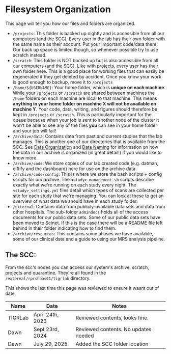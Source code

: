 # Filesystem Organization

This page will tell you how our files and folders are organized.

- `/projects`: This folder is backed up nightly and is accessible from all our computers (and the SCC). Every user in the lab has their own folder with the same name as their account. Put your important code/data there. Our back up space is limited though, so whenever possible try to use scratch instead.
- `/scratch`: This folder is NOT backed up but is also accessible from all our computers (and the SCC). Like with projects, every user has their own folder here. This is a good place for working files that can easily be regenerated if they get deleted by accident. Once you know your work is good enough to backup, move it to `/projects`
- `/home/${USERNAME}`: Your home folder, which is **unique on each machine**. While your `/projects` or `/scratch` are shared between machines the `/home` folders on each machine are local to that machine. This means **anything in your home folder on machine X will not be available on machine Y**. Your code, data, writing, and figures should therefore be kept in `/projects` or `/scratch`. This is particularly important for the queue because when your job is sent to another node of the cluster it won't be able to see any of the files **you** can see in your home folder and your job will fail!
- `/archive/data`: Contains data from past and current studies that the lab manages. This is another one of our directories that is available from the SCC. See [Data Organization](/data/Data-Organization) and [Data Naming](/data/Data-Naming) for information on how the data in our archive is organized (in great detail!) if you would like to know more.
- `/archive/code`: We store copies of our lab created code (e.g. datman, ciftify and the dashboard) here for use on the archive data.
- `/archive/code/config`: This is where we store the bash scripts + config scripts for our archive. The `<study>_management.sh` scripts describe exactly what we're running on each study every night. The `<study>_settings.yml` files detail which types of scans are collected per site for each study that we're managing. You can look at these to get an overview of what data we should have in each study folder.
- `/external`: Contains data from publicly-available data sets and data from other hospitals. The sub-folder `admindocs` holds all of the access documents for our public data sets. Some of our public data sets have been moved to Scinet. If this is the case there will be a README file left behind in their folder indicating how to find them.
- `/archive/resources`: This contains some atlases we have available, some of our clinical data and a guide to using our MRS analysis pipeline.

## The SCC:

From the scc's nodes you can access our system's archive, scratch, projects and quarantine. They're all found in the `/external/rprshnas01/tigrlab` directory.



<!-- sign-off-sheet:start -->
<!-- sign-off-cadence:1 year -->
This shows the last time this page was reviewed to ensure it wasnt out of date.

| Name | Date | Notes |
|------|------|-------|
| TIGRLab | April 24th, 2023 | Reviewed contents, looks fine. |
| Dawn | Sept 23rd, 2024 | Reviewed contents. No updates needed |
| Dawn | July 29, 2025 | Added the SCC folder location |
<!-- sign-off-sheet:end -->